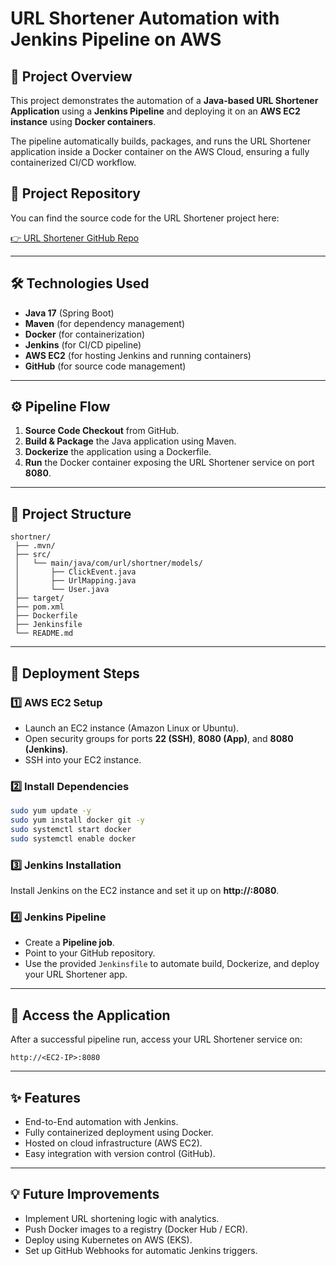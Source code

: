 # URL Shortener Automation with Jenkins Pipeline on AWS

## 📌 Project Overview

This project demonstrates the automation of a **Java-based URL Shortener Application** using a **Jenkins Pipeline** and deploying it on an **AWS EC2 instance** using **Docker containers**.

The pipeline automatically builds, packages, and runs the URL Shortener application inside a Docker container on the AWS Cloud, ensuring a fully containerized CI/CD workflow.
## 🔗 Project Repository

You can find the source code for the URL Shortener project here:

[👉 URL Shortener GitHub Repo](https://github.com/Shreya3145/URL-Shortner)

---

## 🛠️ Technologies Used

- **Java 17** (Spring Boot)
- **Maven** (for dependency management)
- **Docker** (for containerization)
- **Jenkins** (for CI/CD pipeline)
- **AWS EC2** (for hosting Jenkins and running containers)
- **GitHub** (for source code management)

---

## ⚙️ Pipeline Flow

1. **Source Code Checkout** from GitHub.
2. **Build & Package** the Java application using Maven.
3. **Dockerize** the application using a Dockerfile.
4. **Run** the Docker container exposing the URL Shortener service on port **8080**.

---

## 📂 Project Structure

```
shortner/
 ├── .mvn/
 ├── src/
 │   └── main/java/com/url/shortner/models/
 │       ├── ClickEvent.java
 │       ├── UrlMapping.java
 │       └── User.java
 ├── target/
 ├── pom.xml
 ├── Dockerfile
 ├── Jenkinsfile
 └── README.md
```

---

## 🚀 Deployment Steps

### 1️⃣ AWS EC2 Setup
- Launch an EC2 instance (Amazon Linux or Ubuntu).
- Open security groups for ports **22 (SSH)**, **8080 (App)**, and **8080 (Jenkins)**.
- SSH into your EC2 instance.

### 2️⃣ Install Dependencies
```bash
sudo yum update -y
sudo yum install docker git -y
sudo systemctl start docker
sudo systemctl enable docker
```

### 3️⃣ Jenkins Installation
Install Jenkins on the EC2 instance and set it up on **http://<EC2-IP>:8080**.

### 4️⃣ Jenkins Pipeline
- Create a **Pipeline job**.
- Point to your GitHub repository.
- Use the provided `Jenkinsfile` to automate build, Dockerize, and deploy your URL Shortener app.

---

## 🎯 Access the Application
After a successful pipeline run, access your URL Shortener service on:
```
http://<EC2-IP>:8080
```

---

## ✨ Features
- End-to-End automation with Jenkins.
- Fully containerized deployment using Docker.
- Hosted on cloud infrastructure (AWS EC2).
- Easy integration with version control (GitHub).

---

## 💡 Future Improvements
- Implement URL shortening logic with analytics.
- Push Docker images to a registry (Docker Hub / ECR).
- Deploy using Kubernetes on AWS (EKS).
- Set up GitHub Webhooks for automatic Jenkins triggers.


